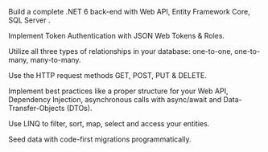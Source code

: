 Build a complete .NET 6 back-end with Web API, Entity Framework Core, SQL Server .

Implement Token Authentication with JSON Web Tokens & Roles.

Utilize all three types of relationships in your database: one-to-one, one-to-many, many-to-many.

Use the HTTP request methods GET, POST, PUT & DELETE.

Implement best practices like a proper structure for your Web API, Dependency Injection, asynchronous calls with async/await and Data-Transfer-Objects (DTOs).

Use LINQ to filter, sort, map, select and access your entities.

Seed data with code-first migrations programmatically.

